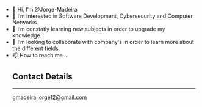 - 👋 Hi, I’m @Jorge-Madeira
- 👀 I’m interested in Software Development, Cybersecurity and Computer Networks. 
- 🌱 I’m constatly learning new subjects in order to upgrade my knowledge.
- 💞️ I’m looking to collaborate with company's in order to learn more about the different fields.
- 📫 How to reach me ...
      <h2>Contact Details</h2>
      <hr>
      <p> gmadeira.jorge12@gmail.com</p>
      <p> 

<!---
Jorge-Madeira/Jorge-Madeira is a ✨ special ✨ repository because its `README.md` (this file) appears on your GitHub profile.
You can click the Preview link to take a look at your changes.
--->
